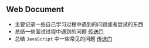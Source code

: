 ## Web Document

- 主要记录一些自己学习过程中遇到的问题或者尝试的东西
- 总结一些面试过程中遇到的问题 [传送门](https://github.com/93qlin/webNote/tree/master/Other)
- 总结 `JavaScript` 中一些常见的问题 [传送门](https://github.com/93qlin/webNote/tree/master/JavaScript)